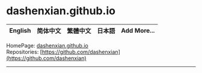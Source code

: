 # dashenxian.github.io

| **English** | 简体中文 | 繁體中文 | 日本語 | Add More... |
|---|---|---|---|---|

HomePage: [dashenxian.github.io](dashenxian.github.io)  
Repositories: [https://github.com/dashenxian](https://github.com/dashenxian)  

---